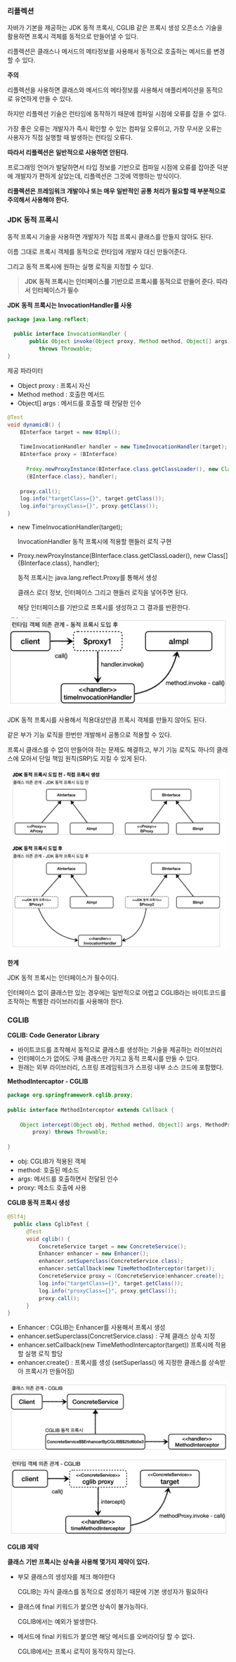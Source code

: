 ### 리플렉션

자바가 기본을 제공하는 JDK 동적 프록시, CGLIB 같은 프록시 생성 오픈소스 기술을 활용하면 프록시 객체를 동적으로 만들어낼 수 있다.

리플렉션은 클래스나 메서드의 메타정보를 사용해서 동적으로 호출하는 메서드를 변경할 수 있다.

******주의******

리플렉션을 사용하면 클래스와 메서드의 메타정보를 사용해서 애플리케이션을 동적으로 유연하게 만들 수 있다.

하지만 리플렉션 기술은 런타임에 동작하기 때문에 컴파일 시점에 오류를 잡을 수 없다.

가장 좋은 오류는 개발자가 즉시 확인할 수 있는 컴파일 오류이고, 가장 무서운 오류는 사용자가 직접 실행할 때 발생하는 런타임 오류다.

**따라서 리플렉션은 일반적으로 사용하면 안된다.**

프로그래밍 언어가 발달하면서 타입 정보를 기반으로 컴파일 시점에 오류를 잡아준 덕분에 개발자가 편하게 살았는데, 리플렉션은 그것에 역행하는 방식이다.

**리플렉션은 프레임워크 개발이나 또는 매우 일반적인 공통 처리가 필요할 때 부분적으로 주의해서 사용해야 한다.**

### JDK 동적 프록시

동적 프록시 기술을 사용하면 개발자가 직접 프록시 클래스를 만들지 않아도 된다.

이름 그대로 프록시 객체를 동적으로 런타임에 개발자 대신 만들어준다.

그리고 동적 프록시에 원하는 실행 로직을 지정할 수 있다.

> **JDK 동적 프록시는 인터페이스를 기반으로 프록시를 동적으로 만들어 준다. 따라서 인터페이스가 필수**

**JDK 동적 프록시는 InvocationHandler를 사용**

```java
package java.lang.reflect;

  public interface InvocationHandler {
       public Object invoke(Object proxy, Method method, Object[] args)
          throws Throwable;
}
```

제공 파라미터

- Object proxy : 프록시 자신
- Method method : 호출한 메서드
- Object[] args  : 메서드를 호출할 때 전달한 인수

```java
@Test
void dynamicB() {
    BInterface target = new BImpl();

    TimeInvocationHandler handler = new TimeInvocationHandler(target);
    BInterface proxy = (BInterface)

	  Proxy.newProxyInstance(BInterface.class.getClassLoader(), new Class[]
	  {BInterface.class}, handler);

    proxy.call();
    log.info("targetClass={}", target.getClass());
    log.info("proxyClass={}", proxy.getClass());
}
```

- new TimeInvocationHandler(target);

  InvocationHandler 동적 프록시에 적용할 핸들러 로직 구현

- Proxy.newProxyInstance(BInterface.class.getClassLoader(), new Class[]
  {BInterface.class}, handler);

  동적 프록시는 java.lang.reflect.Proxy를 통해서 생성

  클래스 로더 정보, 인터페이스 그리고 핸들러 로직을 넣어주면 된다.

  해당 인터페이스를 기반으로 프록시를 생성하고 그 결과를 반환한다.


![img_8.png](img%2Fimg_8.png)

JDK 동적 프록시를 사용해서 적용대상만큼 프록시 객체를 만들지 않아도 된다.

같은 부가 기능 로직을 한번만 개발해서 공통으로 적용할 수 있다.

프록시 클래스를 수 없이 만들어야 하는 문제도 해결하고, 부기 기능 로직도 하나의 클래스에 모아서 단일 책임 원칙(SRP)도 지킬 수 있게 된다.

![img_9.png](img%2Fimg_9.png)

******한계******

JDK 동적 프록시는 인터페이스가 필수이다.

인터페이스 없이 클래스만 있는 경우에는 일반적으로 어렵고 CGLIB라는 바이트코드를 조작하는 특별한 라이브러리를 사용해야 한다.

### CGLIB

**CGLIB: Code Generator Library**

- 바이트코드를 조작해서 동적으로 클래스를 생성하는 기술을 제공하는 라이브러리
- 인터페이스가 없어도 구체 클래스만 가지고 동적 프록시를 만들 수 있다.
- 원래는 외부 라이브러리, 스프링 프레임워크가 스프링 내부 소스 코드에 포함했다.

**MethodIntercaptor - CGLIB**

```java
package org.springframework.cglib.proxy;

public interface MethodInterceptor extends Callback {

    Object intercept(Object obj, Method method, Object[] args, MethodProxy
		proxy) throws Throwable;

}
```

- obj: CGLIB가 적용된 객체
- method: 호출된 메소드
- args: 메서드를 호출하면서 전달된 인수
- proxy: 메소드 호출에 사용

****************CGLIB 동적 프록시 생성****************

```java
@Slf4j
  public class CglibTest {
      @Test
      void cglib() {
          ConcreteService target = new ConcreteService();
          Enhancer enhancer = new Enhancer();
          enhancer.setSuperclass(ConcreteService.class);
          enhancer.setCallback(new TimeMethodInterceptor(target));
          ConcreteService proxy = (ConcreteService)enhancer.create();
          log.info("targetClass={}", target.getClass());
          log.info("proxyClass={}", proxy.getClass());
          proxy.call();
      }
}
```

- Enhancer : CGLIB는 Enhancer를 사용해서 프록시 생성
- enhancer.setSuperclass(ConcretService.class) : 구체 클래스 상속 지정
- enhancer.setCallback(new TimeMethodIntercaptor(target)) 프록시에 적용할 실행 로직 할당
- enhancer.create() : 프록시를 생성 (setSuperlass() 에 지정한 클래스를 상속받아 프록시가 만들어짐)

![img_10.png](img%2Fimg_10.png)

**CGLIB 제약**

**클래스 기반 프록시는 상속을 사용해 몇가지 제약이 있다.**

- 부모 클래스의 생성자를 체크 해야한다

  CGLIB는 자식 클래스를 동적으로 생성하기 때문에 기본 생성자가 필요하다

- 클래스에 final 키워드가 붙으면 상속이 불가능하다.

  CGLIB에서는 예외가 발생한다.

- 메서드에 final 키워드가 붙으면 해당 메서드를 오버라이딩 할 수 없다.

  CGLIB에서는 프록시 로직이 동작하지 않는다.